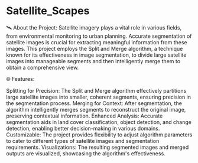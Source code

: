 # Satellite_Scapes
🛰️ About the Project:
Satellite imagery plays a vital role in various fields, from environmental monitoring to urban planning. Accurate segmentation of satellite images is crucial for extracting meaningful information from these images. This project employs the Split and Merge algorithm, a technique known for its effectiveness in image segmentation, to divide large satellite images into manageable segments and then intelligently merge them to obtain a comprehensive view.

🌐 Features:

Splitting for Precision: The Split and Merge algorithm effectively partitions large satellite images into smaller, coherent segments, ensuring precision in the segmentation process.
Merging for Context: After segmentation, the algorithm intelligently merges segments to reconstruct the original image, preserving contextual information.
Enhanced Analysis: Accurate segmentation aids in land cover classification, object detection, and change detection, enabling better decision-making in various domains.
Customizable: The project provides flexibility to adjust algorithm parameters to cater to different types of satellite images and segmentation requirements.
Visualizations: The resulting segmented images and merged outputs are visualized, showcasing the algorithm's effectiveness.
